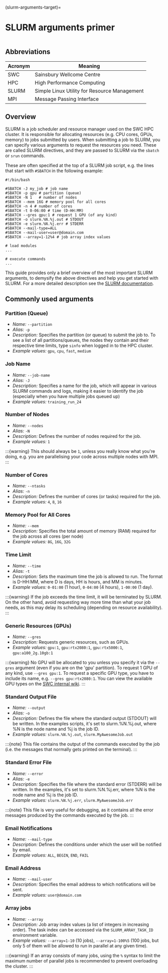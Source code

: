 (slurm-arguments-target)=
# SLURM arguments primer

```{include} ../_static/swc-wiki-warning.md
```

## Abbreviations
| Acronym | Meaning                                      |
| ------- | -------------------------------------------- |
| SWC     | Sainsbury Wellcome Centre                    |
| HPC     | High Performance Computing                   |
| SLURM   | Simple Linux Utility for Resource Management |
| MPI     | Message Passing Interface                    |


## Overview
SLURM is a job scheduler and resource manager used on the SWC HPC cluster.
It is responsible for allocating resources (e.g. CPU cores, GPUs, memory) to jobs submitted by users.
When submitting a job to SLURM, you can specify various arguments to request the resources you need.
These are called SLURM directives, and they are passed to SLURM via the `sbatch` or `srun` commands.

These are often specified at the top of a SLURM job script,
e.g. the lines that start with `#SBATCH` in the following example:

```{code-block} bash
#!/bin/bash

#SBATCH -J my_job # job name
#SBATCH -p gpu # partition (queue)
#SBATCH -N 1   # number of nodes
#SBATCH --mem 16G # memory pool for all cores
#SBATCH -n 4 # number of cores
#SBATCH -t 0-06:00 # time (D-HH:MM)
#SBATCH --gres gpu:1 # request 1 GPU (of any kind)
#SBATCH -o slurm.%N.%j.out # STDOUT
#SBATCH -e slurm.%N.%j.err # STDERR
#SBATCH --mail-type=ALL
#SBATCH --mail-user=user@domain.com
#SBATCH --array=1-12%4 # job array index values

# load modules
...

# execute commands
...
```
This guide provides only a brief overview of the most important SLURM arguments,
to demysify the above directives and help you get started with SLURM.
For a more detailed description see the [SLURM documentation](https://slurm.schedmd.com/sbatch.html).

##  Commonly used arguments

### Partition (Queue)
- *Name:* `--partition`
- *Alias:* `-p`
- *Description:* Specifies the partition (or queue) to submit the job to. To see a list of all partitions/queues, the nodes they contain and their respective time limits, type `sinfo` when logged in to the HPC cluster.
- *Example values:* `gpu`, `cpu`, `fast`, `medium`

### Job Name
- *Name:* `--job-name`
- *Alias:* `-J`
- *Description:* Specifies a name for the job, which will appear in various SLURM commands and logs, making it easier to identify the job (especially when you have multiple jobs queued up)
- *Example values:* `training_run_24`

### Number of Nodes
- *Name:* `--nodes`
- *Alias:* `-N`
- *Description:* Defines the number of nodes required for the job.
- *Example values:* `1`

:::{warning}
This should always be `1`, unless you really know what you're doing,
e.g. you are parallelising your code across multiple nodes with MPI.
:::

### Number of Cores
- *Name:* `--ntasks`
- *Alias:* `-n`
- *Description:* Defines the number of cores (or tasks) required for the job.
- *Example values:* `4`, `8`, `16`

### Memory Pool for All Cores
- *Name:* `--mem`
- *Description:* Specifies the total amount of memory (RAM) required for the job across all cores (per node)
- *Example values:* `8G`, `16G`, `32G`

### Time Limit
- *Name:* `--time`
- *Alias:* `-t`
- *Description:* Sets the maximum time the job is allowed to run. The format is D-HH:MM, where D is days, HH is hours, and MM is minutes.
- *Example values:* `0-01:00` (1 hour), `0-04:00` (4 hours), `1-00:00` (1 day).

:::{warning}
If the job exceeds the time limit, it will be terminated by SLURM.
On the other hand, avoid requesting way more time than what your job needs,
as this may delay its scheduling (depending on resource availability).
:::

### Generic Resources (GPUs)
- *Name:* `--gres`
- *Description:* Requests generic resources, such as GPUs.
- *Example values:* `gpu:1`, `gpu:rtx2080:1`, `gpu:rtx5000:1`, `gpu:a100_2g.10gb:1`

:::{warning}
No GPU will be allocated to you unless you specify it via the `--gres` argument (even if you are on the 'gpu' partition).
To request 1 GPU of any kind, use `--gres gpu:1`. To request a specific GPU type, you have to include its name, e.g. `--gres gpu:rtx2080:1`.
You can view the available GPU types on the [SWC internal wiki](https://wiki.ucl.ac.uk/display/SSC/CPU+and+GPU+Platform+architecture).
:::

### Standard Output File
- *Name:* `--output`
- *Alias:* `-o`
- *Description:* Defines the file where the standard output (STDOUT) will be written. In the examples scripts, it's set to slurm.%N.%j.out, where %N is the node name and %j is the job ID.
- *Example values:* `slurm.%N.%j.out`, `slurm.MyAwesomeJob.out`

:::{note}
This file contains the output of the commands executed by the job (i.e. the messages that normally gets printed on the terminal).
:::

### Standard Error File
- *Name:* `--error`
- *Alias:* `-e`
- *Description:* Specifies the file where the standard error (STDERR) will be written. In the examples, it's set to slurm.%N.%j.err, where %N is the node name and %j is the job ID.
- *Example values:* `slurm.%N.%j.err`, `slurm.MyAwesomeJob.err`

:::{note}
This file is very useful for debugging, as it contains all the error messages produced by the commands executed by the job.
:::

### Email Notifications
- *Name:* `--mail-type`
- *Description:* Defines the conditions under which the user will be notified by email.
- *Example values:* `ALL`, `BEGIN`, `END`, `FAIL`

### Email Address
- *Name:* `--mail-user`
- *Description:* Specifies the email address to which notifications will be sent.
- *Example values:* `user@domain.com`

### Array jobs
- *Name:* `--array`
- *Description:* Job array index values (a list of integers in increasing order). The task index can be accessed via the `SLURM_ARRAY_TASK_ID` environment variable.
- *Example values:* `--array=1-10` (10 jobs), `--array=1-100%5` (100 jobs, but only 5 of them will be allowed to run in parallel at any given time).

:::{warning}
If an array consists of many jobs, using the `%` syntax to limit the maximum number of parallel jobs is recommended to prevent overloading the cluster.
:::
